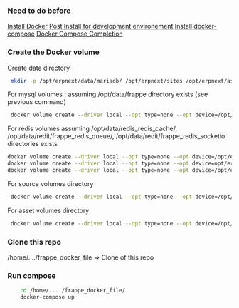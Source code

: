 
### Need to do before

[Install Docker](https://docs.docker.com/engine/install/ubuntu/)
[Post Install for development environement](https://docs.docker.com/engine/install/linux-postinstall/)
[Install docker-compose](https://docs.docker.com/compose/install/)
[Docker Compose Completion](https://docs.docker.com/compose/completion/)


### Create the Docker volume

Create data directory 
```sh
 mkdir -p /opt/erpnext/data/mariadb/ /opt/erpnext/sites /opt/erpnext/assets /opt/erpnext/data/redis_redis_cache/ /opt/erpnext/data/redit/frappe_redis_queue/ /opt/erpnext/data/redit/frappe_redis_socketio
```

For mysql volumes : assuming /opt/data/frappe directory exists (see previous command)
```sh
 docker volume create --driver local --opt type=none --opt device=/opt/erpnext/data/mariadb/ --opt o=bind erpnext-mariadb-vol
```

For redis volumes assuming /opt/data/redis_redis_cache/, /opt/data/redit/frappe_redis_queue/,  /opt/data/redit/frappe_redis_socketio directories exists 
```sh
docker volume create --driver local --opt type=none --opt device=/opt/erpnext/data/redis_redis_cache/ --opt o=bind erpnext-redis-cache-data
docker volume create --driver local --opt type=none --opt device=opt/erpnext/data/redit/frappe_redis_queue/ --opt o=bind erpnext-redis-queue-data
docker volume create --driver local --opt type=none --opt device=/opt/erpnext/data/redit/frappe_redis_socketio --opt o=bind erpnext-redis-socketio-data
```

For source volumes directory
```sh
 docker volume create --driver local --opt type=none --opt device=/opt/erpnext/sites --opt o=bind erpnext-sites-vol
```

For asset volumes directory
```sh
 docker volume create --driver local --opt type=none --opt device=/opt/erpnext/assets --opt o=bind erpnext-assets-vol
```

### Clone this repo 

/home/..../frappe_docker_file => Clone of this repo

### Run compose
```sh
    cd /home/..../frappe_docker_file/
    docker-compose up
```

